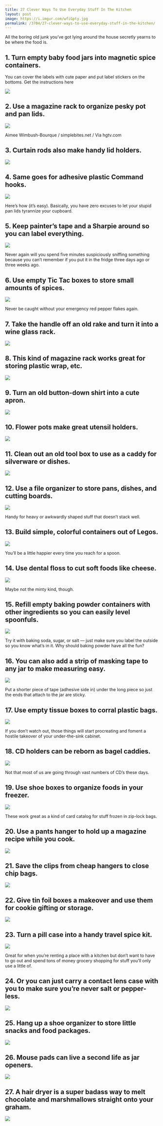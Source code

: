 ```yaml
---
title: 27 Clever Ways To Use Everyday Stuff In The Kitchen
layout: post
image: https://i.imgur.com/wfiGpty.jpg
permalink: /3704/27-clever-ways-to-use-everyday-stuff-in-the-kitchen/
---
```


All the boring old junk you’ve got lying around the house secretly yearns to be where the food is.

## 1. Turn empty baby food jars into magnetic spice containers.

You can cover the labels with cute paper and put label stickers on the bottoms. Get the instructions here

![](https://i.imgur.com/DVs2GJl.jpg)

## 2. Use a magazine rack to organize pesky pot and pan lids.

![](https://i.imgur.com/bjlMuXL.jpg)

Aimee Wimbush-Bourque / simplebites.net / Via hgtv.com

## 3. Curtain rods also make handy lid holders.

![](https://i.imgur.com/QfD7uz4.jpg)

## 4. Same goes for adhesive plastic Command hooks.

![](https://i.imgur.com/kR7vbFV.jpg)

Here’s how (it’s easy). Basically, you have zero excuses to let your stupid pan lids tyrannize your cupboard.

## 5. Keep painter’s tape and a Sharpie around so you can label everything.

![](https://i.imgur.com/jEVjf41.jpg)

Never again will you spend five minutes suspiciously sniffing something because you can’t remember if you put it in the fridge three days ago or three weeks ago.

## 6. Use empty Tic Tac boxes to store small amounts of spices.

![](https://i.imgur.com/2zrSbZ8.jpg)

Never be caught without your emergency red pepper flakes again.

## 7. Take the handle off an old rake and turn it into a wine glass rack.

![](https://i.imgur.com/9UdUKRm.jpg)

## 8. This kind of magazine rack works great for storing plastic wrap, etc.


![](https://i.imgur.com/jkV0M49.jpg)

## 9. Turn an old button-down shirt into a cute apron.

![](https://i.imgur.com/bkbByxC.jpg)

## 10. Flower pots make great utensil holders.

![](https://i.imgur.com/5MI40Uj.jpg)

## 11. Clean out an old tool box to use as a caddy for silverware or dishes.

![](https://i.imgur.com/P1URJoi.jpg)

## 12. Use a file organizer to store pans, dishes, and cutting boards.

![](https://i.imgur.com/akGy2yW.jpg)

Handy for heavy or awkwardly shaped stuff that doesn’t stack well.


## 13. Build simple, colorful containers out of Legos.

![](https://i.imgur.com/wPWAr2u.jpg)

You’ll be a little happier every time you reach for a spoon.

## 14. Use dental floss to cut soft foods like cheese.

![](https://i.imgur.com/rTyElCf.jpg)

Maybe not the minty kind, though.

## 15. Refill empty baking powder containers with other ingredients so you can easily level spoonfuls.

![](https://i.imgur.com/FvPxDw3.jpg)

Try it with baking soda, sugar, or salt — just make sure you label the outside so you know what’s in it. Why should baking powder have all the fun?

## 16. You can also add a strip of masking tape to any jar to make measuring easy.

![](https://i.imgur.com/BYuNwk7.jpg)

Put a shorter piece of tape (adhesive side in) under the long piece so just the ends that attach to the jar are sticky.

## 17. Use empty tissue boxes to corral plastic bags.

![](https://i.imgur.com/EPCylza.jpg)

If you don’t watch out, those things will start procreating and foment a hostile takeover of your under-the-sink cabinet.

## 18. CD holders can be reborn as bagel caddies.

![](https://i.imgur.com/bOwuBw9.jpg)

Not that most of us are going through vast numbers of CD’s these days.

## 19. Use shoe boxes to organize foods in your freezer.

![](https://i.imgur.com/NlutKaK.jpg)

These work great as a kind of card catalog for stuff frozen in zip-lock bags.

## 20. Use a pants hanger to hold up a magazine recipe while you cook.

![](https://i.imgur.com/ker4cNq.jpg)


## 21. Save the clips from cheap hangers to close chip bags.

![](https://i.imgur.com/KkNpB6A.jpg)

## 22. Give tin foil boxes a makeover and use them for cookie gifting or storage.

![](https://i.imgur.com/aX49Omq.jpg)

## 23. Turn a pill case into a handy travel spice kit.

![](https://i.imgur.com/srVsoEt.jpg)

Great for when you’re renting a place with a kitchen but don’t want to have to go out and spend tons of money grocery shopping for stuff you’ll only use a little of.

## 24. Or you can just carry a contact lens case with you to make sure you’re never salt or pepper-less.

![](https://i.imgur.com/Q2TxSoS.jpg)

## 25. Hang up a shoe organizer to store little snacks and food packages.

![](https://i.imgur.com/IOHrGq4.jpg)

## 26. Mouse pads can live a second life as jar openers.

![](https://i.imgur.com/3DVLsE7.jpg)

## 27. A hair dryer is a super badass way to melt chocolate and marshmallows straight onto your graham.

![](https://i.imgur.com/vEU0ZGk.gif)
